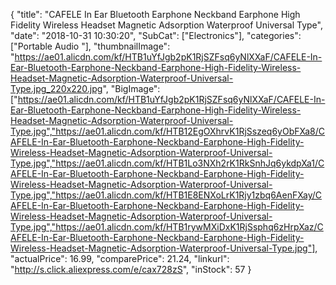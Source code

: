 {
	"title": "CAFELE In Ear Bluetooth Earphone Neckband Earphone High Fidelity Wireless Headset Magnetic Adsorption Waterproof Universal Type",
	"date": "2018-10-31 10:30:20",
	"SubCat": ["Electronics"],
	"categories": ["Portable Audio "],
	"thumbnailImage": "https://ae01.alicdn.com/kf/HTB1uYfJgb2pK1RjSZFsq6yNlXXaF/CAFELE-In-Ear-Bluetooth-Earphone-Neckband-Earphone-High-Fidelity-Wireless-Headset-Magnetic-Adsorption-Waterproof-Universal-Type.jpg_220x220.jpg",
	"BigImage": ["https://ae01.alicdn.com/kf/HTB1uYfJgb2pK1RjSZFsq6yNlXXaF/CAFELE-In-Ear-Bluetooth-Earphone-Neckband-Earphone-High-Fidelity-Wireless-Headset-Magnetic-Adsorption-Waterproof-Universal-Type.jpg","https://ae01.alicdn.com/kf/HTB12EgOXhrvK1RjSszeq6yObFXa8/CAFELE-In-Ear-Bluetooth-Earphone-Neckband-Earphone-High-Fidelity-Wireless-Headset-Magnetic-Adsorption-Waterproof-Universal-Type.jpg","https://ae01.alicdn.com/kf/HTB1Lo3NXh2rK1RkSnhJq6ykdpXa1/CAFELE-In-Ear-Bluetooth-Earphone-Neckband-Earphone-High-Fidelity-Wireless-Headset-Magnetic-Adsorption-Waterproof-Universal-Type.jpg","https://ae01.alicdn.com/kf/HTB1E8ENXoLrK1Rjy1zbq6AenFXay/CAFELE-In-Ear-Bluetooth-Earphone-Neckband-Earphone-High-Fidelity-Wireless-Headset-Magnetic-Adsorption-Waterproof-Universal-Type.jpg","https://ae01.alicdn.com/kf/HTB1rywMXiDxK1RjSsphq6zHrpXaz/CAFELE-In-Ear-Bluetooth-Earphone-Neckband-Earphone-High-Fidelity-Wireless-Headset-Magnetic-Adsorption-Waterproof-Universal-Type.jpg"],
	"actualPrice": 16.99,
	"comparePrice": 21.24,
	"linkurl": "http://s.click.aliexpress.com/e/cax728zS",
	"inStock": 57
}
